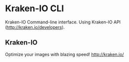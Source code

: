 Kraken-IO CLI
=============

Kraken-IO Command-line interface. Using Kraken-IO API (<http://kraken.io/developers>).


## Kraken-IO

Optimize your images with blazing speed! <http://kraken.io/>